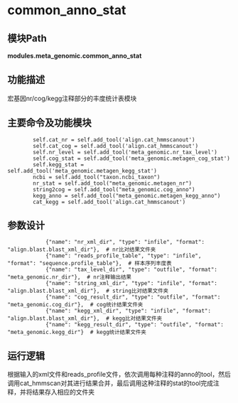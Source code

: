 common_anno_stat
==========================

模块Path
-----------

**modules.meta_genomic.common_anno_stat**

功能描述
-----------------------------------

宏基因nr/cog/kegg注释部分的丰度统计表模块

主要命令及功能模块
-----------------------------------

```
		self.cat_nr = self.add_tool('align.cat_hmmscanout')
        self.cat_cog = self.add_tool('align.cat_hmmscanout')
        self.nr_level = self.add_tool('meta_genomic.nr_tax_level')
        self.cog_stat = self.add_tool('meta_genomic.metagen_cog_stat')
        self.kegg_stat = self.add_tool('meta_genomic.metagen_kegg_stat')
		ncbi = self.add_tool("taxon.ncbi_taxon")
		nr_stat = self.add_tool("meta_genomic.metagen_nr")
		string2cog = self.add_tool("meta_genomic.cog_anno")
		kegg_anno = self.add_tool("meta_genomic.metagen_kegg_anno")
		cat_kegg = self.add_tool('align.cat_hmmscanout')

```

参数设计
-----------------------------------

```
			{"name": "nr_xml_dir", "type": "infile", "format": "align.blast.blast_xml_dir"},  # nr比对结果文件夹
            {"name": "reads_profile_table", "type": "infile", "format": "sequence.profile_table"},  # 样本序列丰度表
            {"name": "tax_level_dir", "type": "outfile", "format": "meta_genomic.nr_dir"},  # nr注释输出结果
            {"name": "string_xml_dir", "type": "infile", "format": "align.blast.blast_xml_dir"},  # string比对结果文件夹
            {"name": "cog_result_dir", "type": "outfile", "format": "meta_genomic.cog_dir"},  # cog统计结果文件夹
            {"name": "kegg_xml_dir", "type": "infile", "format": "align.blast.blast_xml_dir"},  # kegg比对结果文件夹
            {"name": "kegg_result_dir", "type": "outfile", "format": "meta_genomic.kegg_dir"}  # kegg统计结果文件夹
``` 

运行逻辑
-----------------------------------

根据输入的xml文件和reads_profile文件，依次调用每种注释的anno的tool，然后调用cat_hmmscan对其进行结果合并，最后调用这种注释的stat的tool完成注释，并将结果存入相应的文件夹

